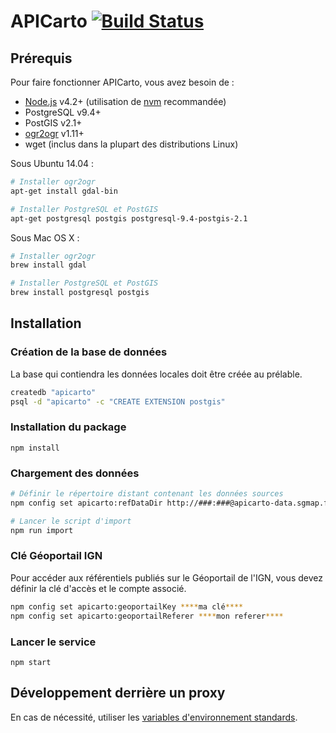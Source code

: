 # APICarto [![Build Status](https://travis-ci.org/sgmap/apicarto.svg)](https://travis-ci.org/sgmap/apicarto)

## Prérequis

Pour faire fonctionner APICarto, vous avez besoin de :
* [Node.js](https://nodejs.org) v4.2+ (utilisation de [nvm](https://github.com/creationix/nvm) recommandée)
* PostgreSQL v9.4+
* PostGIS v2.1+
* [ogr2ogr](http://www.gdal.org/ogr2ogr.html) v1.11+
* wget (inclus dans la plupart des distributions Linux)

Sous Ubuntu 14.04 :
```bash
# Installer ogr2ogr
apt-get install gdal-bin

# Installer PostgreSQL et PostGIS
apt-get postgresql postgis postgresql-9.4-postgis-2.1
```

Sous Mac OS X :
```bash
# Installer ogr2ogr
brew install gdal

# Installer PostgreSQL et PostGIS
brew install postgresql postgis
```

## Installation

### Création de la base de données

La base qui contiendra les données locales doit être créée au prélable.
```bash
createdb "apicarto"
psql -d "apicarto" -c "CREATE EXTENSION postgis"
```

### Installation du package
```
npm install
```

### Chargement des données
```bash
# Définir le répertoire distant contenant les données sources
npm config set apicarto:refDataDir http://###:###@apicarto-data.sgmap.fr/prod

# Lancer le script d'import
npm run import
```

### Clé Géoportail IGN

Pour accéder aux référentiels publiés sur le Géoportail de l'IGN, vous devez définir la clé d'accès et le compte associé.

```bash
npm config set apicarto:geoportailKey ****ma clé****
npm config set apicarto:geoportailReferer ****mon referer****
```

### Lancer le service
```
npm start
```

## Développement derrière un proxy

En cas de nécessité, utiliser les [variables d'environnement standards](https://www.npmjs.com/package/request#controlling-proxy-behaviour-using-environment-variables).
